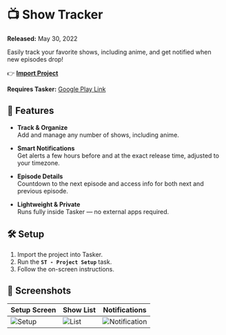 # 📺 Show Tracker

**Released:** May 30, 2022  

Easily track your favorite shows, including anime, and get notified when new episodes drop!  

👉 **[Import Project](https://taskernet.com/shares/?user=AS35m8m8L9YzBV3qbzaAAqHiSYXYBbD3QfZ7hr0hRK4ojOFTCrjWh2CScbjMw4NaudRi1zKKzq85&id=Project%3AShow+Tracker)**  

**Requires Tasker:** [Google Play Link](https://play.google.com/store/apps/details?id=net.dinglisch.android.taskerm)  


## 🚀 Features
- **Track & Organize**  
  Add and manage any number of shows, including anime.  

- **Smart Notifications**  
  Get alerts a few hours before and at the exact release time, adjusted to your timezone.  

- **Episode Details**  
  Countdown to the next episode and access info for both next and previous episode.  

- **Lightweight & Private**  
  Runs fully inside Tasker — no external apps required.  


## 🛠 Setup
1. Import the project into Tasker.  
2. Run the **`ST - Project Setup`** task.  
3. Follow the on-screen instructions.  


## 📸 Screenshots
| Setup Screen | Show List | Notifications |
|--------------|-----------|---------------|
| ![Setup](screenshots/screenshot1.png) | ![List](screenshots/screenshot2.png) | ![Notification](screenshots/screenshot3.png) |
